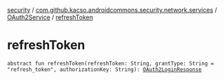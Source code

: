 [security](../../index.md) / [com.github.kacso.androidcommons.security.network.services](../index.md) / [OAuth2Service](index.md) / [refreshToken](.)

# refreshToken

`abstract fun refreshToken(refreshToken: String, grantType: String = "refresh_token", authorizationKey: String): `[`OAuth2LoginResponse`](../../com.github.kacso.androidcommons.security.network.models/-o-auth2-login-response/index.md)